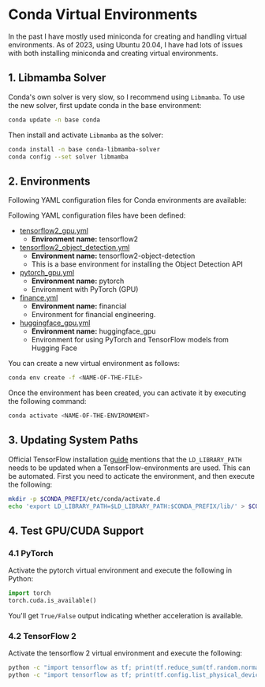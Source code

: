 # Conda Virtual Environments

In the past I have mostly used miniconda for creating and handling virtual environments. As of 2023, using Ubuntu 20.04, I have
had lots of issues with both installing miniconda and creating virtual environments.


## 1. Libmamba Solver

Conda's own solver is very slow, so I recommend using `Libmamba`. To use the new solver, first update conda in the base environment:

```bash
conda update -n base conda
```

Then install and activate `Libmamba` as the solver:

```bash
conda install -n base conda-libmamba-solver
conda config --set solver libmamba
```

## 2. Environments

Following YAML configuration files for Conda environments are available:

Following YAML configuration files have been defined:

* [tensorflow2_gpu.yml](./tensorflow2_gpu.yml)
  * **Environment name:** tensorflow2
* [tensorflow2_object_detection.yml](./tensorflow2_object_detection.yml)
  * **Environment name:** tensorflow2-object-detection
  * This is a base environment for installing the Object Detection API
* [pytorch_gpu.yml](./pytorch_gpu.yml)
  * **Environment name:** pytorch
  * Environment with PyTorch (GPU)
* [finance.yml](./financial.yml)
  * **Environment name:** financial
  * Environment for financial engineering.
* [huggingface_gpu.yml](./huggingface_gpu.yml)
  * **Environment name:** huggingface_gpu
  * Environment for using PyTorch and TensorFlow models from Hugging Face

You can create a new virtual environment as follows:

```bash
conda env create -f <NAME-OF-THE-FILE>
```

Once the environment has been created, you can activate it by executing the following command:

```bash
conda activate <NAME-OF-THE-ENVIRONMENT>
```

## 3. Updating System Paths

Official TensorFlow installation [guide](https://www.tensorflow.org/install/pip) mentions that the `LD_LIBRARY_PATH` needs to be updated 
when a TensorFlow-environments are used. This can be automated. First you need to acticate the environment, and then execute the following:

```bash
mkdir -p $CONDA_PREFIX/etc/conda/activate.d
echo 'export LD_LIBRARY_PATH=$LD_LIBRARY_PATH:$CONDA_PREFIX/lib/' > $CONDA_PREFIX/etc/conda/activate.d/env_vars.sh
```

## 4. Test GPU/CUDA Support

### 4.1 PyTorch

Activate the pytorch virtual environment and execute the following in Python:

```python
import torch
torch.cuda.is_available()
```

You'll get `True/False` output indicating whether acceleration is available.

### 4.2 TensorFlow 2

Activate the tensorflow 2 virtual environment and execute the following:

```bash
python -c "import tensorflow as tf; print(tf.reduce_sum(tf.random.normal([1000, 1000])))"
python -c "import tensorflow as tf; print(tf.config.list_physical_devices('GPU'))"
```

